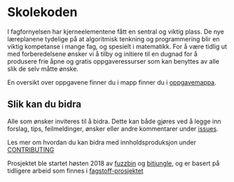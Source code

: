# Skolekoden

I fagfornyelsen har kjerneelementene fått en sentral og viktig plass. De nye læreplanene tydelige på at algoritmisk tenkning og programmering blir en viktig kompetanse i mange fag, og spesielt i matematikk. For å være tidlig ut med forberedelsene ønsker vi å tilby og initiere til en dugnad for å produsere frie åpne og gratis oppgaveressurser som kan benyttes av alle slik de selv måtte ønske.

En oversikt over oppgavene finner du i mapp finner du i [oppgavemappa](https://github.com/fagstoff/Skolekoden/tree/master/Oppgaver).

## Slik kan du bidra

Alle som ønsker inviteres til å bidra. Dette kan både gjøres ved å legge inn forslag, tips, feilmeldinger, ønsker eller andre kommentarer under [issues](https://github.com/fagstoff/Skolekoden/issues).

Les mer om hvordan du kan bidra med innholdsproduksjon under [CONTRIBUTING](CONTRIBUTING.md)

Prosjektet ble startet høsten 2018 av [fuzzbin](https://github.com/fuzzbin) og [bitjungle](https://github.com/bitjungle), og er basert på tidligere arbeid som finnes i [fagstoff-prosjektet](https://github.com/fagstoff)